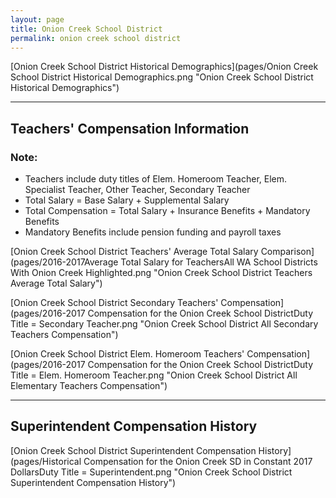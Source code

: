 ```yaml
---
layout: page
title: Onion Creek School District
permalink: onion creek school district
---
```



[Onion Creek School District Historical Demographics](pages/Onion Creek School District Historical Demographics.png "Onion Creek School District Historical Demographics")

___

## Teachers' Compensation Information
### Note:
- Teachers include duty titles of Elem. Homeroom Teacher, Elem. Specialist Teacher, Other Teacher, Secondary Teacher
- Total Salary = Base Salary + Supplemental Salary
- Total Compensation = Total Salary + Insurance Benefits + Mandatory Benefits
- Mandatory Benefits include pension funding and payroll taxes

[Onion Creek School District Teachers' Average Total Salary Comparison](pages/2016-2017Average Total Salary for TeachersAll WA School Districts With Onion Creek Highlighted.png "Onion Creek School District Teachers Average Total Salary")

[Onion Creek School District Secondary Teachers' Compensation](pages/2016-2017 Compensation for the Onion Creek School DistrictDuty Title = Secondary Teacher.png "Onion Creek School District All Secondary Teachers Compensation")

[Onion Creek School District Elem. Homeroom Teachers' Compensation](pages/2016-2017 Compensation for the Onion Creek School DistrictDuty Title = Elem. Homeroom Teacher.png "Onion Creek School District All Elementary Teachers Compensation")


___

## Superintendent Compensation History

[Onion Creek School District Superintendent Compensation History](pages/Historical Compensation for the Onion Creek SD in Constant 2017 DollarsDuty Title = Superintendent.png "Onion Creek School District Superintendent Compensation History")

